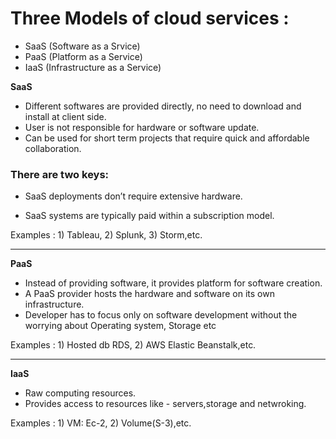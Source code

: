 
# Three Models of cloud services : 		
* SaaS (Software as a Srvice)
* PaaS (Platform as a Service)
* IaaS (Infrastructure as a Service)


**SaaS**
	
- Different softwares are provided directly, no need to download and install at client side.
- User is not responsible for hardware or software update.
- Can be used for short term projects that require quick and affordable collaboration. 

### There are two keys:

- SaaS deployments don’t require extensive hardware.

- SaaS systems are typically paid within a subscription model.

Examples : 
	1) Tableau, 
	2) Splunk,
	3) Storm,etc.

---

**PaaS**

* Instead of providing software, it provides platform for software creation.
* A PaaS provider hosts the hardware and software on its own infrastructure.
* Developer has to focus only on software development without the worrying about Operating system, Storage etc

Examples :
	1) Hosted db RDS,
	2) AWS Elastic Beanstalk,etc.

---


**IaaS**

- Raw computing resources.
- Provides access to resources like - servers,storage and netwroking.

Examples :
	1) VM: Ec-2,
	2) Volume(S-3),etc.
